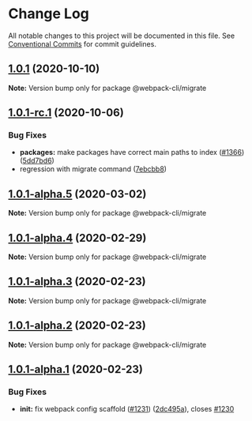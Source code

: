 # Change Log

All notable changes to this project will be documented in this file.
See [Conventional Commits](https://conventionalcommits.org) for commit guidelines.

## [1.0.1](https://github.com/webpack/webpack-cli/compare/@webpack-cli/migrate@1.0.1-rc.1...@webpack-cli/migrate@1.0.1) (2020-10-10)

**Note:** Version bump only for package @webpack-cli/migrate

## [1.0.1-rc.1](https://github.com/webpack/webpack-cli/compare/@webpack-cli/migrate@1.0.1-alpha.5...@webpack-cli/migrate@1.0.1-rc.1) (2020-10-06)

### Bug Fixes

-   **packages:** make packages have correct main paths to index ([#1366](https://github.com/webpack/webpack-cli/issues/1366)) ([5dd7bd6](https://github.com/webpack/webpack-cli/commit/5dd7bd62046568481996e48328b15a335557f8ae))
-   regression with migrate command ([7ebcbb8](https://github.com/webpack/webpack-cli/commit/7ebcbb8030b9111df797abdd67e504178b18aeac))

## [1.0.1-alpha.5](https://github.com/ematipico/webpack-cli/compare/@webpack-cli/migrate@1.0.1-alpha.4...@webpack-cli/migrate@1.0.1-alpha.5) (2020-03-02)

**Note:** Version bump only for package @webpack-cli/migrate

## [1.0.1-alpha.4](https://github.com/ematipico/webpack-cli/compare/@webpack-cli/migrate@1.0.1-alpha.3...@webpack-cli/migrate@1.0.1-alpha.4) (2020-02-29)

**Note:** Version bump only for package @webpack-cli/migrate

## [1.0.1-alpha.3](https://github.com/ematipico/webpack-cli/compare/@webpack-cli/migrate@1.0.1-alpha.2...@webpack-cli/migrate@1.0.1-alpha.3) (2020-02-23)

**Note:** Version bump only for package @webpack-cli/migrate

## [1.0.1-alpha.2](https://github.com/webpack/webpack-cli/compare/@webpack-cli/migrate@1.0.1-alpha.1...@webpack-cli/migrate@1.0.1-alpha.2) (2020-02-23)

**Note:** Version bump only for package @webpack-cli/migrate

## [1.0.1-alpha.1](https://github.com/webpack/webpack-cli/compare/@webpack-cli/migrate@1.0.1-alpha.0...@webpack-cli/migrate@1.0.1-alpha.1) (2020-02-23)

### Bug Fixes

-   **init:** fix webpack config scaffold ([#1231](https://github.com/webpack/webpack-cli/issues/1231)) ([2dc495a](https://github.com/webpack/webpack-cli/commit/2dc495a8d050d28478c6c2533d7839e9ff78d76c)), closes [#1230](https://github.com/webpack/webpack-cli/issues/1230)
